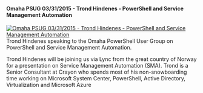 ﻿#### Omaha PSUG  03/31/2015 - Trond Hindenes - PowerShell and Service Management Automation

[![Omaha PSUG  03/31/2015 - Trond Hindenes - PowerShell and Service Management Automation](https://i2.ytimg.com/vi/eLKZ0GWAO10/hqdefault.jpg "Omaha PSUG  03/31/2015 - Trond Hindenes - PowerShell and Service Management Automation")](https://www.youtube.com/watch?v=eLKZ0GWAO10)
Trond Hindenes speaking to the Omaha PowerShell User Group on PowerShell and Service Management Automation.

Trond Hindenes will be joining us via Lync from the great country of Norway for a presentation on Service Management Automation (SMA).  Trond is a Senior Consultant at Crayon who spends most of his non-snowboarding time working on Microsoft System Center, PowerShell, Active Directory, Virtualization and Microsoft Azure


